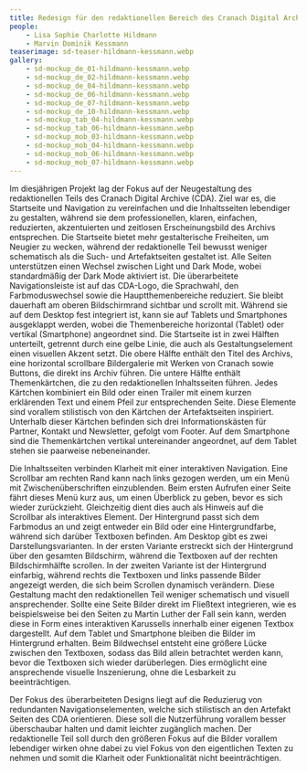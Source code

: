 ```yaml
---
title: Redesign für den redaktionellen Bereich des Cranach Digital Archive
people:
    - Lisa Sophie Charlotte Hildmann
    - Marvin Dominik Kessmann
teaserimage: sd-teaser-hildmann-kessmann.webp
gallery:
    - sd-mockup_de_01-hildmann-kessmann.webp
    - sd-mockup_de_02-hildmann-kessmann.webp
    - sd-mockup_de_04-hildmann-kessmann.webp
    - sd-mockup_de_06-hildmann-kessmann.webp
    - sd-mockup_de_07-hildmann-kessmann.webp
    - sd-mockup_de_10-hildmann-kessmann.webp
    - sd-mockup_tab_04-hildmann-kessmann.webp
    - sd-mockup_tab_06-hildmann-kessmann.webp
    - sd-mockup_mob_03-hildmann-kessmann.webp
    - sd-mockup_mob_04-hildmann-kessmann.webp
    - sd-mockup_mob_06-hildmann-kessmann.webp
    - sd-mockup_mob_07-hildmann-kessmann.webp
---
```


Im diesjährigen Projekt lag der Fokus auf der Neugestaltung des redaktionellen Teils des Cranach Digital Archive (CDA). Ziel war es, die Startseite und Navigation zu vereinfachen und die Inhaltsseiten lebendiger zu gestalten, während sie dem professionellen, klaren, einfachen, reduzierten, akzentuierten und zeitlosen Erscheinungsbild des Archivs entsprechen. Die Startseite bietet mehr gestalterische Freiheiten, um Neugier zu wecken, während der redaktionelle Teil bewusst weniger schematisch als die Such- und Artefaktseiten gestaltet ist. 
Alle Seiten unterstützen einen Wechsel zwischen Light und Dark Mode, wobei standardmäßig der Dark Mode aktiviert ist. Die überarbeitete Navigationsleiste ist auf das CDA-Logo, die Sprachwahl, den Farbmoduswechsel sowie die Hauptthemenbereiche reduziert. Sie bleibt dauerhaft am oberen Bildschirmrand sichtbar und scrollt mit. Während sie auf dem Desktop fest integriert ist, kann sie auf Tablets und Smartphones ausgeklappt werden, wobei die Themenbereiche horizontal (Tablet) oder vertikal (Smartphone) angeordnet sind. 
Die Startseite ist in zwei Hälften unterteilt, getrennt durch eine gelbe Linie, die auch als Gestaltungselement einen visuellen Akzent setzt. Die obere Hälfte enthält den Titel des Archivs, eine horizontal scrollbare Bildergalerie mit Werken von Cranach sowie Buttons, die direkt ins Archiv führen. Die untere Hälfte enthält Themenkärtchen, die zu den redaktionellen Inhaltsseiten führen. Jedes Kärtchen kombiniert ein Bild oder einen Trailer mit einem kurzen erklärenden Text und einem Pfeil zur entsprechenden Seite. Diese Elemente sind vorallem stilistisch von den Kärtchen der Artefaktseiten inspiriert. 
Unterhalb dieser Kärtchen befinden sich drei Informationskästen für Partner, Kontakt und Newsletter, gefolgt vom Footer. Auf dem Smartphone sind die Themenkärtchen vertikal untereinander angeordnet, auf dem Tablet stehen sie paarweise nebeneinander.

Die Inhaltsseiten verbinden Klarheit mit einer interaktiven Navigation. Eine Scrollbar am rechten Rand kann nach links gezogen werden, um ein Menü mit Zwischenüberschriften einzublenden. Beim ersten Aufrufen einer Seite fährt dieses Menü kurz aus, um einen Überblick zu geben, bevor es sich wieder zurückzieht. Gleichzeitig dient dies auch als Hinweis auf die Scrollbar als interaktives Element. Der Hintergrund passt sich dem Farbmodus an und zeigt entweder ein Bild oder eine Hintergrundfarbe, während sich darüber Textboxen befinden.
Am Desktop gibt es zwei Darstellungsvarianten. In der ersten Variante erstreckt sich der Hintergrund über den gesamten Bildschirm, während die Textboxen auf der rechten Bildschirmhälfte scrollen. In der zweiten Variante ist der Hintergrund einfarbig, während rechts die Textboxen und links passende Bilder angezeigt werden, die sich beim Scrollen dynamisch verändern. Diese Gestaltung macht den redaktionellen Teil weniger schematisch und visuell ansprechender. Sollte eine Seite Bilder direkt im Fließtext integrieren, wie es beispielsweise bei den Seiten zu Martin Luther der Fall sein kann, werden diese in Form eines interaktiven Karussells innerhalb einer eigenen Textbox dargestellt. 
Auf dem Tablet und Smartphone bleiben die Bilder im Hintergrund erhalten. Beim Bildwechsel entsteht eine größere Lücke zwischen den Textboxen, sodass das Bild allein betrachtet werden kann, bevor die Textboxen sich wieder darüberlegen. Dies ermöglicht eine ansprechende visuelle Inszenierung, ohne die Lesbarkeit zu beeinträchtigen.

Der Fokus des überarbeiteten Designs liegt auf die Reduzierug von redundanten Navigationselementen, welche sich stilistisch an den Artefakt Seiten des CDA orientieren. Diese soll die Nutzerführung vorallem besser überschaubar halten und damit leichter zugänglich machen. 
Der redaktionelle Teil soll durch den größeren Fokus auf die Bilder vorallem lebendiger wirken ohne dabei zu viel Fokus von den eigentlichen Texten zu nehmen und somit die Klarheit oder Funktionalität nicht beeinträchtigen.